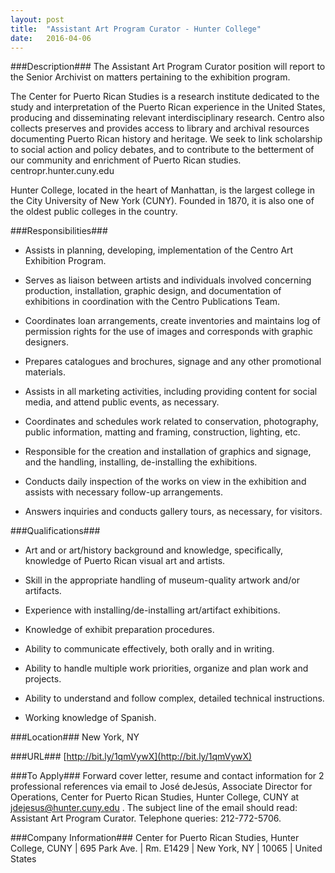 ```yaml
---
layout: post
title:  "Assistant Art Program Curator - Hunter College"
date:   2016-04-06
---
```


###Description###
The Assistant Art Program Curator position will report to the Senior Archivist on matters pertaining to the exhibition program.

The Center for Puerto Rican Studies is a research institute dedicated to the study and interpretation of the Puerto Rican experience in the United States, producing and disseminating relevant interdisciplinary research. Centro also collects preserves and provides access to library and archival resources documenting Puerto Rican history and heritage. We seek to link scholarship to social action and policy debates, and to contribute to the betterment of our community and enrichment of Puerto Rican studies. centropr.hunter.cuny.edu

Hunter College, located in the heart of Manhattan, is the largest college in the City University of New York (CUNY). Founded in 1870, it is also one of the oldest public colleges in the country.


###Responsibilities###
* Assists in planning, developing, implementation of the Centro Art Exhibition Program.

* Serves as liaison between artists and individuals involved concerning production, installation, graphic design, and documentation of exhibitions in coordination with the Centro Publications Team.

* Coordinates loan arrangements, create inventories and maintains log of permission rights for the use of images and corresponds with graphic designers.

* Prepares catalogues and brochures, signage and any other promotional materials.

* Assists in all marketing activities, including providing content for social media, and attend public events, as necessary.

* Coordinates and schedules work related to conservation, photography, public information, matting and framing, construction, lighting, etc.

* Responsible for the creation and installation of graphics and signage, and the handling, installing, de-installing the exhibitions.

* Conducts daily inspection of the works on view in the exhibition and assists with necessary follow-up arrangements.

* Answers inquiries and conducts gallery tours, as necessary, for visitors.



###Qualifications###
* Art and or art/history background and knowledge, specifically, knowledge of Puerto Rican visual art and artists.

* Skill in the appropriate handling of museum-quality artwork and/or artifacts.

* Experience with installing/de-installing art/artifact exhibitions.

* Knowledge of exhibit preparation procedures.

* Ability to communicate effectively, both orally and in writing.

* Ability to handle multiple work priorities, organize and plan work and projects.

* Ability to understand and follow complex, detailed technical instructions.

* Working knowledge of Spanish.





###Location###
New York, NY


###URL###
 [http://bit.ly/1qmVywX](http://bit.ly/1qmVywX)

###To Apply###
Forward cover letter, resume and contact information for 2 professional references via email to  José deJesús, Associate Director for Operations, Center for Puerto Rican Studies, Hunter College, CUNY at jdejesus@hunter.cuny.edu  . The subject line of the email should read: Assistant Art Program Curator. Telephone queries: 212-772-5706.


###Company Information###
Center for Puerto Rican Studies, Hunter College, CUNY | 695 Park Ave. | Rm. E1429 | New York, NY | 10065 | United States



